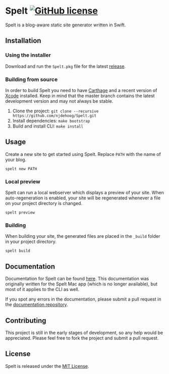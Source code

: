 # Spelt [![GitHub license](https://img.shields.io/badge/license-MIT-blue.svg)](https://raw.githubusercontent.com/njdehoog/Spelt/master/LICENSE.md)

Spelt is a blog-aware static site generator written in Swift.

## Installation

### Using the installer

Download and run the `Spelt.pkg` file for the latest [release](https://github.com/njdehoog/Spelt/releases).

### Building from source

In order to build Spelt you need to have [Carthage](https://github.com/Carthage/Carthage) and a recent version of [Xcode](https://developer.apple.com/xcode/) installed. Keep in mind that the master branch contains the latest development version and may not always be stable.

1. Clone the project: `git clone --recursive https://github.com/njdehoog/Spelt.git`
2. Install dependencies: `make bootstrap`
3. Build and install CLI: `make install`

## Usage

Create a new site to get started using Spelt. Replace `PATH` with the name of your blog.

```
spelt new PATH
```

### Local preview

Spelt can run a local webserver which displays a preview of your site. When auto-regeneration is enabled, your site will be regenerated whenever a file on your project directory is changed.

```
spelt preview
```

### Building

When building your site, the generated files are placed in the `_build` folder in your project directory.

```
spelt build
```

## Documentation

Documentation for Spelt can be found [here](http://docs.spelt.io.s3-website-us-east-1.amazonaws.com). This documentation was originally written for the Spelt Mac app (which is no longer available), but most of it applies to the CLI as well.

If you spot any errors in the documentation, please submit a pull request in the [documentation repository](https://github.com/njdehoog/docs.spelt.io).

## Contributing

This project is still in the early stages of development, so any help would be appreciated. Please feel free to fork the project and submit a pull request.

## License

Spelt is released under the [MIT License](https://github.com/njdehoog/Spelt/blob/master/LICENSE.md).
